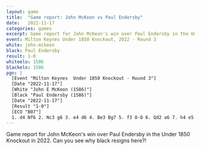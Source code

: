 ```yaml
---
layout: game
title:  "Game report: John McKeon vs Paul Endersby"
date:   2022-11-17
categories: games
excerpt: Game report for John McKeon's win over Paul Endersby in the Under 1850 Knockout in 2022. Can you see why black resigns here?!
event: Milton Keynes Under 1850 Knockout, 2022 - Round 3
white: john-mckeon
black: Paul Endersby
result: 1-0
whiteelo: 1586
blackelo: 1586
pgn: |
  [Event "Milton Keynes  Under 1850 Knockout - Round 3"]
  [Date "2022-11-17"]
  [White "John E McKeon (1586)"]
  [Black "Paul Endersby (1586)"]
  [Date "2022-11-17"]
  [Result "1-0"]
  [ECO "B07"]
  1. d4 Nf6 2. Nc3 g6 3. e4 d6 4. Be3 Bg7 5. f3 O-O 6. Qd2 a6 7. h4 e5 8. d5 Nh5 9. g4 Ng3 10. Rh2 Nxf1 11. Kxf1 h5 12. Bh6 Kh7 13. Bxg7 Kxg7 14. gxh5 gxh5 15. Rg2+ Kh7 16. Rg5 Qf6 17. Rxh5+ Kg7 18. Qg2+ 1-0
---
```


Game report for John McKeon's win over Paul Endersby in the Under 1850 Knockout in 2022. Can you see why black resigns here?!

